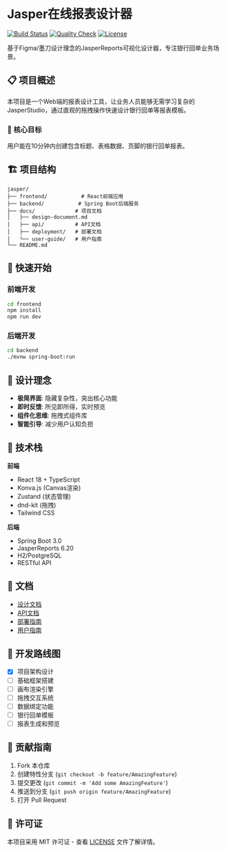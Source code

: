 # Jasper在线报表设计器

[![Build Status](https://gitee.com/your-username/jasper/workflows/Simple%20Build/badge.svg)](https://gitee.com/your-username/jasper/actions)
[![Quality Check](https://gitee.com/your-username/jasper/workflows/Code%20Quality%20Check/badge.svg)](https://gitee.com/your-username/jasper/actions)
[![License](https://img.shields.io/badge/license-MIT-blue.svg)](LICENSE)

基于Figma/墨刀设计理念的JasperReports可视化设计器，专注银行回单业务场景。

## 📋 项目概述

本项目是一个Web端的报表设计工具，让业务人员能够无需学习复杂的JasperStudio，通过直观的拖拽操作快速设计银行回单等报表模板。

### 🎯 核心目标
用户能在10分钟内创建包含标题、表格数据、页脚的银行回单报表。

## 🏗 项目结构

```
jasper/
├── frontend/           # React前端应用
├── backend/           # Spring Boot后端服务
├── docs/             # 项目文档
│   ├── design-document.md
│   ├── api/          # API文档
│   ├── deployment/   # 部署文档
│   └── user-guide/   # 用户指南
└── README.md
```

## 🚀 快速开始

### 前端开发
```bash
cd frontend
npm install
npm run dev
```

### 后端开发
```bash
cd backend
./mvnw spring-boot:run
```

## 🎨 设计理念

- **极简界面**: 隐藏复杂性，突出核心功能
- **即时反馈**: 所见即所得，实时预览
- **组件化思维**: 拖拽式组件库
- **智能引导**: 减少用户认知负担

## 📱 技术栈

**前端**
- React 18 + TypeScript
- Konva.js (Canvas渲染)
- Zustand (状态管理)
- dnd-kit (拖拽)
- Tailwind CSS

**后端**
- Spring Boot 3.0
- JasperReports 6.20
- H2/PostgreSQL
- RESTful API

## 📖 文档

- [设计文档](./docs/design-document.md)
- [API文档](./docs/api/)
- [部署指南](./docs/deployment/)
- [用户指南](./docs/user-guide/)

## 🎯 开发路线图

- [x] 项目架构设计
- [ ] 基础框架搭建
- [ ] 画布渲染引擎
- [ ] 拖拽交互系统
- [ ] 数据绑定功能
- [ ] 银行回单模板
- [ ] 报表生成和预览

## 🤝 贡献指南

1. Fork 本仓库
2. 创建特性分支 (`git checkout -b feature/AmazingFeature`)
3. 提交更改 (`git commit -m 'Add some AmazingFeature'`)
4. 推送到分支 (`git push origin feature/AmazingFeature`)
5. 打开 Pull Request

## 📄 许可证

本项目采用 MIT 许可证 - 查看 [LICENSE](LICENSE) 文件了解详情。
